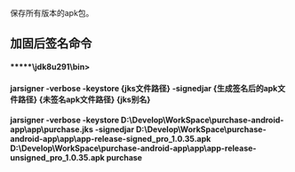 保存所有版本的apk包。

##      加固后签名命令
####    *****\jdk8u291\bin>
####    jarsigner -verbose -keystore {jks文件路径} -signedjar {生成签名后的apk文件路径} {未签名apk文件路径} {jks别名}
####    jarsigner -verbose -keystore D:\Develop\WorkSpace\purchase-android-app\app\purchase.jks -signedjar D:\Develop\WorkSpace\purchase-android-app\app\app-release-signed_pro_1.0.35.apk D:\Develop\WorkSpace\purchase-android-app\app\app-release-unsigned_pro_1.0.35.apk purchase
